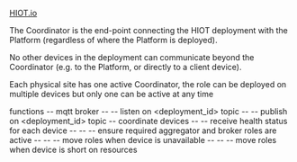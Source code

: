 <a href=http://www.hiot.io>HIOT.io</a>

The Coordinator is the end-point connecting the HIOT deployment with the Platform (regardless of where the Platform is deployed).

No other devices in the deployment can communicate beyond the Coordinator (e.g. to the Platform, or directly to a client device).

Each physical site has one active Coordinator, the role can be deployed on multiple devices but only one can be active at any time

functions
-- mqtt broker
-- -- listen on <deployment_id> topic
-- -- publish on <deployment_id> topic
-- coordinate devices
-- -- receive health status for each device
-- -- -- ensure required aggregator and broker roles are active
-- -- -- move roles when device is unavailable
-- -- -- move roles when device is short on resources